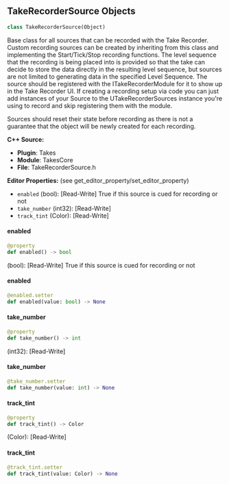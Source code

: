 ## TakeRecorderSource Objects

```python
class TakeRecorderSource(Object)
```

Base class for all sources that can be recorded with the Take Recorder. Custom recording sources can
be created by inheriting from this class and implementing the Start/Tick/Stop recording functions.
The level sequence that the recording is being placed into is provided so that the take can decide
to store the data directly in the resulting level sequence, but sources are not limited to generating
data in the specified Level Sequence. The source should be registered with the ITakeRecorderModule for
it to show up in the Take Recorder UI. If creating a recording setup via code you can just add instances
of your Source to the UTakeRecorderSources instance you're using to record and skip registering them with
the module.

Sources should reset their state before recording as there is not a guarantee that the object will be newly
created for each recording.

**C++ Source:**

- **Plugin**: Takes
- **Module**: TakesCore
- **File**: TakeRecorderSource.h

**Editor Properties:** (see get_editor_property/set_editor_property)

- ``enabled`` (bool):  [Read-Write] True if this source is cued for recording or not
- ``take_number`` (int32):  [Read-Write]
- ``track_tint`` (Color):  [Read-Write]

<a id="unreal.TakeRecorderSource.enabled"></a>

#### enabled

```python
@property
def enabled() -> bool
```

(bool):  [Read-Write] True if this source is cued for recording or not

<a id="unreal.TakeRecorderSource.enabled"></a>

#### enabled

```python
@enabled.setter
def enabled(value: bool) -> None
```

<a id="unreal.TakeRecorderSource.take_number"></a>

#### take_number

```python
@property
def take_number() -> int
```

(int32):  [Read-Write]

<a id="unreal.TakeRecorderSource.take_number"></a>

#### take_number

```python
@take_number.setter
def take_number(value: int) -> None
```

<a id="unreal.TakeRecorderSource.track_tint"></a>

#### track_tint

```python
@property
def track_tint() -> Color
```

(Color):  [Read-Write]

<a id="unreal.TakeRecorderSource.track_tint"></a>

#### track_tint

```python
@track_tint.setter
def track_tint(value: Color) -> None
```

<a id="unreal.ActorRecorderPropertyMap"></a>